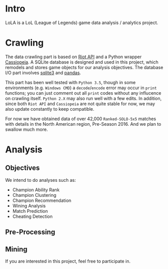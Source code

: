 # Intro

LoLA is a LoL (League of Legends) game data analysis / analytics project.

# Crawling

The data crawling part is based on [Riot API](https://developer.riotgames.com/api/methods) and a Python wrapper [Cassiopeia](https://github.com/meraki-analytics/cassiopeia). A SQLite database is designed and used in this project, which remodels and stores game objects for our analysis objectives. The database I/O part involves [sqlite3](https://docs.python.org/3.5/library/sqlite3.html) and [pandas](http://pandas.pydata.org/). 

This part has been well tested with `Python 3.5`, though in some environments (e.g. `Windows CMD`) a `decode`/`encode` error may occur in `print` functions; you can just comment out all `print` codes without any influcence on crawling itself. `Python 2.X` may also run well with a few edits. In addition, since both `Riot API` and `Cassiopeia` are not quite stable for now, we may also update constantly to keep compatible.

For now we have obtained data of over 42,000 `Ranked-SOLO-5x5` matches with details in the North American region, Pre-Season 2016. And we plan to swallow much more.

# Analysis

## Objectives

We intend to do analyses such as:

- Champion Ability Rank
- Champion Clustering
- Champion Recommendation
- Wining Analysis 
- Match Prediction
- Cheating Detection

## Pre-Processing

## Mining

If you are interested in this project, feel free to participate in.
